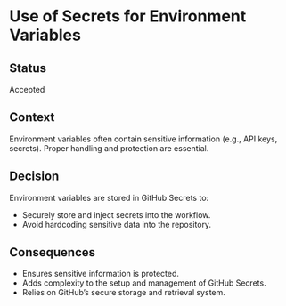 # Use of Secrets for Environment Variables

## Status
Accepted

## Context
Environment variables often contain sensitive information (e.g., API keys, secrets). Proper handling and protection are essential.

## Decision
Environment variables are stored in GitHub Secrets to:
- Securely store and inject secrets into the workflow.
- Avoid hardcoding sensitive data into the repository.

## Consequences
- Ensures sensitive information is protected.
- Adds complexity to the setup and management of GitHub Secrets.
- Relies on GitHub’s secure storage and retrieval system.

